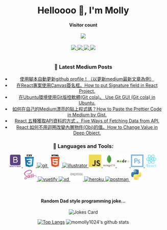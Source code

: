 <h1 align="center">Helloooo 👋, I'm Molly</h1>

<div align="center"> 
  <h4>Visitor count</h4>
  <img src="https://profile-counter.glitch.me/momolly1024/count.svg" />
</div>

<br>

<div align="center"> 
 
  <a href="https://molly1024.medium.com/" target="_blank">
      <img src="https://img.shields.io/badge/medium-%2312100E.svg?&style=for-the-badge&logo=medium&logoColor=white" />
  </a>
    
  <a href="mailto:momolly1024@gmail.com">
      <img src="https://img.shields.io/badge/-mail-red?style=for-the-badge&logo=gmail&logoColor=white"/>
  </a>

  <a href="https://reurl.cc/ogLrDl" target="_blank">
      <img src="https://img.shields.io/badge/-resume-green?style=for-the-badge&logo=gitlab&logoColor=white"/>
  </a>
  
  <a href="https://momolly1024.github.io/momolly1024/" target="_blank">
      <img src="https://img.shields.io/badge/My%20Website-blue?style=for-the-badge"/>
  </a>

</div>

<br>

<div align="center"> 
 <h3 >📝 Latest Medium Posts</h3>

<!-- BLOG-POST-LIST:START -->
- [使用腳本自動更新github profile！（以更新medium最新文章為例）](https://molly1024.medium.com/%E4%BD%BF%E7%94%A8%E8%85%B3%E6%9C%AC%E8%87%AA%E5%8B%95%E6%9B%B4%E6%96%B0github-profile-%E4%BB%A5%E6%9B%B4%E6%96%B0medium%E6%9C%80%E6%96%B0%E6%96%87%E7%AB%A0%E7%82%BA%E4%BE%8B-b625dd6fa935?source=rss-a56684c76423------2)
- [在React專案使用Canvas簽名框。How to put Signature field in React Project.](https://molly1024.medium.com/%E5%9C%A8react%E5%B0%88%E6%A1%88%E4%BD%BF%E7%94%A8canvas%E7%B0%BD%E5%90%8D%E6%A1%86-how-to-put-signature-field-in-react-project-9ad70a91541?source=rss-a56684c76423------2)
- [在Ubuntu環境使用Git版控軟體&lpar;Git cola&rpar;。 Use Git GUI &lpar;Git cola&rpar; in Ubuntu.](https://molly1024.medium.com/%E5%9C%A8ubuntu%E7%92%B0%E5%A2%83%E4%BD%BF%E7%94%A8git%E7%89%88%E6%8E%A7%E8%BB%9F%E9%AB%94-git-cola-use-git-gui-git-cola-in-ubuntu-7b60b4ff8618?source=rss-a56684c76423------2)
- [如何在自己的Medium漂亮的貼上程式碼？How to Paste the Prettier Code in Medium by Gist.](https://molly1024.medium.com/%E5%A6%82%E4%BD%95%E5%9C%A8%E8%87%AA%E5%B7%B1%E7%9A%84medium%E6%BC%82%E4%BA%AE%E7%9A%84%E8%B2%BC%E4%B8%8A%E7%A8%8B%E5%BC%8F%E7%A2%BC-how-to-paste-the-prettier-code-in-medium-by-gist-2be386323957?source=rss-a56684c76423------2)
- [React 五種獲取API資料的方式 。Five Ways of Fetching Data from API.](https://molly1024.medium.com/react-%E4%BA%94%E7%A8%AE%E7%8D%B2%E5%8F%96api%E8%B3%87%E6%96%99%E7%9A%84%E6%96%B9%E5%BC%8F-five-ways-of-fetching-data-from-api-f3368a07ed75?source=rss-a56684c76423------2)
- [React 如何不用迴圈改變內層物件&lpar;Obj&rpar;的值。How to Change Value in Deep Object.](https://molly1024.medium.com/react-%E5%A6%82%E4%BD%95%E4%B8%8D%E7%94%A8%E8%BF%B4%E5%9C%88%E6%94%B9%E8%AE%8A%E5%85%A7%E5%B1%A4%E7%89%A9%E4%BB%B6-obj-%E7%9A%84%E5%80%BC-how-to-change-value-in-deep-object-6cb370b626aa?source=rss-a56684c76423------2)
<!-- BLOG-POST-LIST:END -->


  <!-- <ul>
    <li> <a href="https://molly1024.medium.com/%E6%96%87%E7%AB%A0%E7%9B%AE%E9%8C%84-8a182718a0e9" target="_blank">文章清單 Contents
  </a></li>
    <li> <a href="https://molly1024.medium.com/%E5%A6%82%E4%BD%95%E5%9C%A8%E8%87%AA%E5%B7%B1%E7%9A%84medium%E6%BC%82%E4%BA%AE%E7%9A%84%E8%B2%BC%E4%B8%8A%E7%A8%8B%E5%BC%8F%E7%A2%BC-how-to-paste-the-prettier-code-in-medium-by-gist-2be386323957" target="_blank">如何在自己的Medium漂亮的貼上程式碼？How to Paste the Prettier Code in Medium by Gist.
  </a></li>
    <li> <a href="https://molly1024.medium.com/react-%E4%BA%94%E7%A8%AE%E7%8D%B2%E5%8F%96api%E8%B3%87%E6%96%99%E7%9A%84%E6%96%B9%E5%BC%8F-five-ways-of-fetching-data-from-api-f3368a07ed75" target="_blank">
     React 五種獲取API資料的方式 。Five Ways of Fetching Data from API.
  </a></li>
     <li> <a href="https://molly1024.medium.com/react-%E5%A6%82%E4%BD%95%E4%B8%8D%E7%94%A8%E8%BF%B4%E5%9C%88%E6%94%B9%E8%AE%8A%E5%85%A7%E5%B1%A4%E7%89%A9%E4%BB%B6-obj-%E7%9A%84%E5%80%BC-how-to-change-value-in-deep-object-6cb370b626aa">
     React 如何不用迴圈改變內層物件(Obj)的值。How to Change Value in Deep Object.
  </a></li>
     <li><a href="https://molly1024.medium.com/%E5%9C%A8github-profile%E4%BD%BF%E7%94%A8%E5%9C%96%E7%A4%BA%E6%A8%99%E7%B1%A4-use-cute-icon-in-github-profile-by-shields-io-efceb961f393" target="_blank">
      兩步驟完成在github Profile使用圖示標籤。Use Cute Icon in Github Profile Only 2 Steps by Shields.io .
  </a></li>
    <li> <a href="https://molly1024.medium.com/css%E5%9E%82%E7%9B%B4%E7%BD%AE%E4%B8%AD-%E6%B0%B4%E5%B9%B3%E7%BD%AE%E4%B8%AD-%E6%8C%81%E7%BA%8C%E6%96%B0%E5%A2%9E-675a9e558ec3" target="_blank">
     CSS垂直置中/水平置中
  </a></li>
  </ul> -->

</div>

<div align="center">

  <h3 >🔧 Languages and Tools:</h3>
  <p > 
    <a href="https://getbootstrap.com" target="_blank"> 
      <img src="https://raw.githubusercontent.com/devicons/devicon/master/icons/bootstrap/bootstrap-plain-wordmark.svg" alt="bootstrap" width="40" height="40"/> </a> 
    <a href="https://www.w3schools.com/css/" target="_blank"> 
      <img src="https://raw.githubusercontent.com/devicons/devicon/master/icons/css3/css3-original-wordmark.svg" alt="css3" width="40" height="40"/> </a>
    <a href="https://git-scm.com/" target="_blank"> 
      <img src="https://www.vectorlogo.zone/logos/git-scm/git-scm-icon.svg" alt="git" width="40" height="40"/> </a> 
    <a href="https://www.w3.org/html/" target="_blank"> 
      <img src="https://raw.githubusercontent.com/devicons/devicon/master/icons/html5/html5-original-wordmark.svg" alt="html5" width="40" height="40"/> </a>
    <a href="https://www.adobe.com/in/products/illustrator.html" target="_blank">   
      <img src="https://www.vectorlogo.zone/logos/adobe_illustrator/adobe_illustrator-icon.svg" alt="illustrator" width="40" height="40"/> </a>
    <a href="https://developer.mozilla.org/en-US/docs/Web/JavaScript" target="_blank"> 
      <img src="https://raw.githubusercontent.com/devicons/devicon/master/icons/javascript/javascript-original.svg" alt="javascript" width="40" height="40"/> </a> 
    <a href="https://www.mongodb.com/" target="_blank"> 
      <img src="https://raw.githubusercontent.com/devicons/devicon/master/icons/mongodb/mongodb-original-wordmark.svg" alt="mongodb" width="40" height="40"/> </a> 
    <a href="https://nodejs.org" target="_blank"> 
      <img src="https://raw.githubusercontent.com/devicons/devicon/master/icons/nodejs/nodejs-original-wordmark.svg" alt="nodejs" width="40" height="40"/> </a>
     <a href="https://www.photoshop.com/en" target="_blank"> 
      <img src="https://raw.githubusercontent.com/devicons/devicon/master/icons/photoshop/photoshop-line.svg" alt="photoshop" width="40" height="40"/> </a>
    <a href="https://reactjs.org/" target="_blank"> 
      <img src="https://raw.githubusercontent.com/devicons/devicon/master/icons/react/react-original-wordmark.svg" alt="react" width="40" height="40"/> </a> 
    <a href="https://sass-lang.com" target="_blank"> 
      <img src="https://raw.githubusercontent.com/devicons/devicon/master/icons/sass/sass-original.svg" alt="sass" width="40" height="40"/> </a> 
    <a href="https://vuetifyjs.com/en/" target="_blank"> 
      <img src="https://bestofjs.org/logos/vuetify.svg" alt="vuetify" width="40" height="40"/> </a> 
    <a href="https://www.adobe.com/products/xd.html" target="_blank"> 
      <img src="https://cdn.worldvectorlogo.com/logos/adobe-xd.svg" alt="xd" width="40" height="40"/> </a>
    <a href="https://expressjs.com" target="_blank"> 
      <img src="https://raw.githubusercontent.com/devicons/devicon/master/icons/express/express-original-wordmark.svg" 
      alt="express" width="40" height="40"/> </a> 
    <a href="https://heroku.com" target="_blank"> 
      <img src="https://www.vectorlogo.zone/logos/heroku/heroku-icon.svg" 
      alt="heroku" width="40" height="40"/> </a> 
    <a href="https://postman.com" target="_blank"> 
      <img src="https://www.vectorlogo.zone/logos/getpostman/getpostman-icon.svg" 
      alt="postman" width="40" height="40"/> </a> 
    <a href="https://www.python.org" target="_blank"> 
      <img src="https://raw.githubusercontent.com/devicons/devicon/master/icons/python/python-original.svg" alt="python" width="40" height="40"/> </a>    
  </p>
  
 <br>
 
  <h4>Random Dad style programming joke...</h4>
  <img src="https://readme-jokes.vercel.app/api?theme=react" alt="Jokes Card" />
 <br>
  
  [![Top Langs](https://github-readme-stats.vercel.app/api/top-langs/?username=momolly1024&theme=prussian&show_icons=true&layout=compact)](https://github.com/momolly1024/github-readme-stats)
  ![momolly1024's github stats](https://github-readme-stats.vercel.app/api?username=momolly1024&theme=prussian&show_icons=true)

</div>
